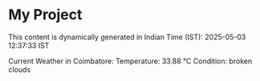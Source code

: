 # My Project

This content is dynamically generated in Indian Time (IST): 2025-05-03 12:37:33 IST


Current Weather in Coimbatore:
Temperature: 33.88 °C
Condition: broken clouds
